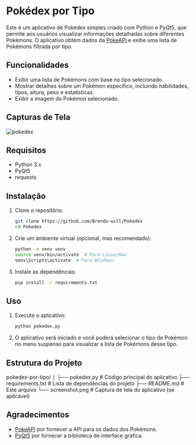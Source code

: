 # Pokédex por Tipo

Este é um aplicativo de Pokédex simples criado com Python e PyQt5, que permite aos usuários visualizar informações detalhadas sobre diferentes Pokémons. O aplicativo obtém dados da [PokeAPI](https://pokeapi.co/) e exibe uma lista de Pokémons filtrada por tipo.

## Funcionalidades

- Exibir uma lista de Pokémons com base no tipo selecionado.
- Mostrar detalhes sobre um Pokémon específico, incluindo habilidades, tipos, altura, peso e estatísticas.
- Exibir a imagem do Pokémon selecionado.

## Capturas de Tela

![pokedex](https://github.com/Brendo-will/Pokedex/assets/116374076/a6ad40f1-28e1-4566-b82d-ac78f26744fb)


## Requisitos

- Python 3.x
- PyQt5
- requests

## Instalação

1. Clone o repositório:
    ```bash
    git clone https://github.com/Brendo-will/Pokedex
    cd Pokedex
    ```

2. Crie um ambiente virtual (opcional, mas recomendado):
    ```bash
    python -m venv venv
    source venv/bin/activate  # Para Linux/Mac
    venv\Scripts\activate  # Para Windows
    ```

3. Instale as dependências:
    ```bash
    pip install -r requirements.txt
    ```

## Uso

1. Execute o aplicativo:
    ```bash
    python pokedex.py
    ```

2. O aplicativo será iniciado e você poderá selecionar o tipo de Pokémon no menu suspenso para visualizar a lista de Pokémons desse tipo.

## Estrutura do Projeto

pokedex-por-tipo/
│
├── pokedex.py # Código principal do aplicativo
├── requirements.txt # Lista de dependências do projeto
├── README.md # Este arquivo
└── screenshot.png # Captura de tela do aplicativo (se aplicável)


## Agradecimentos

- [PokeAPI](https://pokeapi.co/) por fornecer a API para os dados dos Pokémons.
- [PyQt5](https://pypi.org/project/PyQt5/) por fornecer a biblioteca de interface gráfica.



